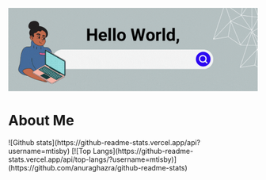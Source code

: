 [<img src="./helloworld.gif" alt="👋 Hello World! I'm Mar"/>](https://mtisby.github.io/)

<h1>About Me</h1>
![Github stats](https://github-readme-stats.vercel.app/api?username=mtisby)
[![Top Langs](https://github-readme-stats.vercel.app/api/top-langs/?username=mtisby)](https://github.com/anuraghazra/github-readme-stats)





<!--
**mtisby/mtisby** is a ✨ _special_ ✨ repository because its `README.md` (this file) appears on your GitHub profile.

Here are some ideas to get you started:

- 🔭 I’m currently working on ...
- 🌱 I’m currently learning ...
- 👯 I’m looking to collaborate on ...
- 🤔 I’m looking for help with ...
- 💬 Ask me about ...
- 📫 How to reach me: ...
- 😄 Pronouns: ...
- ⚡ Fun fact: ...
-->
